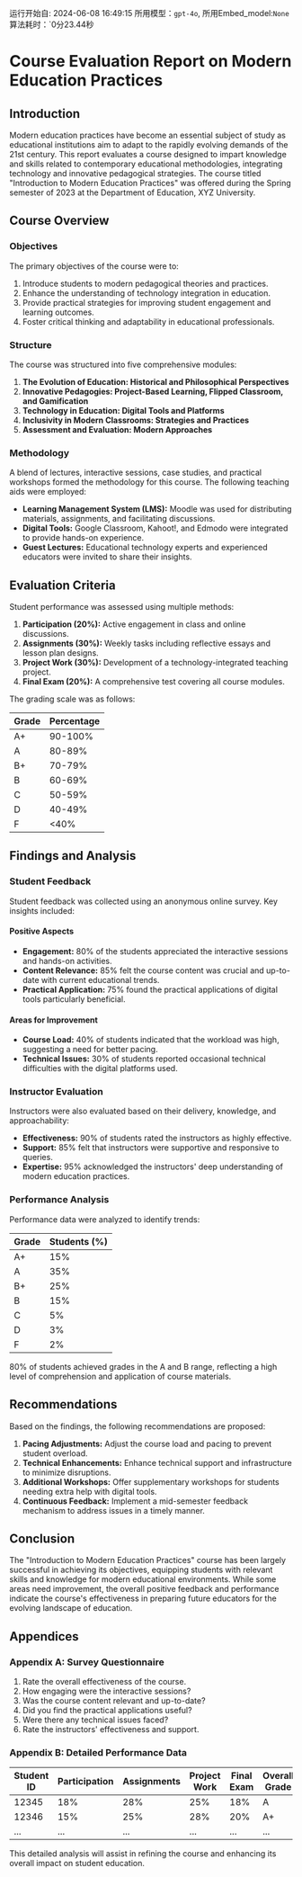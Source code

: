 运行开始自: 2024-06-08 16:49:15
所用模型：`gpt-4o`, 所用Embed_model:`None`
算法耗时：`0分23.44秒
# Course Evaluation Report on Modern Education Practices

## Introduction

Modern education practices have become an essential subject of study as educational institutions aim to adapt to the rapidly evolving demands of the 21st century. This report evaluates a course designed to impart knowledge and skills related to contemporary educational methodologies, integrating technology and innovative pedagogical strategies. The course titled "Introduction to Modern Education Practices" was offered during the Spring semester of 2023 at the Department of Education, XYZ University.

## Course Overview

### Objectives

The primary objectives of the course were to:
1. Introduce students to modern pedagogical theories and practices.
2. Enhance the understanding of technology integration in education.
3. Provide practical strategies for improving student engagement and learning outcomes.
4. Foster critical thinking and adaptability in educational professionals.

### Structure

The course was structured into five comprehensive modules:
1. **The Evolution of Education: Historical and Philosophical Perspectives**
2. **Innovative Pedagogies: Project-Based Learning, Flipped Classroom, and Gamification**
3. **Technology in Education: Digital Tools and Platforms**
4. **Inclusivity in Modern Classrooms: Strategies and Practices**
5. **Assessment and Evaluation: Modern Approaches**

### Methodology

A blend of lectures, interactive sessions, case studies, and practical workshops formed the methodology for this course. The following teaching aids were employed:
- **Learning Management System (LMS):** Moodle was used for distributing materials, assignments, and facilitating discussions.
- **Digital Tools:** Google Classroom, Kahoot!, and Edmodo were integrated to provide hands-on experience.
- **Guest Lectures:** Educational technology experts and experienced educators were invited to share their insights.

## Evaluation Criteria

Student performance was assessed using multiple methods:
1. **Participation (20%):** Active engagement in class and online discussions.
2. **Assignments (30%):** Weekly tasks including reflective essays and lesson plan designs.
3. **Project Work (30%):** Development of a technology-integrated teaching project.
4. **Final Exam (20%):** A comprehensive test covering all course modules.

The grading scale was as follows:

| Grade        | Percentage    |
|--------------|---------------|
| A+           | 90-100%       |
| A            | 80-89%        |
| B+           | 70-79%        |
| B            | 60-69%        |
| C            | 50-59%        |
| D            | 40-49%        |
| F            | <40%          |

## Findings and Analysis

### Student Feedback

Student feedback was collected using an anonymous online survey. Key insights included:

#### Positive Aspects
- **Engagement:** 80% of the students appreciated the interactive sessions and hands-on activities.
- **Content Relevance:** 85% felt the course content was crucial and up-to-date with current educational trends.
- **Practical Application:** 75% found the practical applications of digital tools particularly beneficial.

#### Areas for Improvement
- **Course Load:** 40% of students indicated that the workload was high, suggesting a need for better pacing.
- **Technical Issues:** 30% of students reported occasional technical difficulties with the digital platforms used.

### Instructor Evaluation

Instructors were also evaluated based on their delivery, knowledge, and approachability:
- **Effectiveness:** 90% of students rated the instructors as highly effective.
- **Support:** 85% felt that instructors were supportive and responsive to queries.
- **Expertise:** 95% acknowledged the instructors' deep understanding of modern education practices.

### Performance Analysis

Performance data were analyzed to identify trends:

| Grade        | Students (%)  |
|--------------|---------------|
| A+           | 15%           |
| A            | 35%           |
| B+           | 25%           |
| B            | 15%           |
| C            | 5%            |
| D            | 3%            |
| F            | 2%            |

80% of students achieved grades in the A and B range, reflecting a high level of comprehension and application of course materials.

## Recommendations

Based on the findings, the following recommendations are proposed:
1. **Pacing Adjustments:** Adjust the course load and pacing to prevent student overload.
2. **Technical Enhancements:** Enhance technical support and infrastructure to minimize disruptions.
3. **Additional Workshops:** Offer supplementary workshops for students needing extra help with digital tools.
4. **Continuous Feedback:** Implement a mid-semester feedback mechanism to address issues in a timely manner.

## Conclusion

The "Introduction to Modern Education Practices" course has been largely successful in achieving its objectives, equipping students with relevant skills and knowledge for modern educational environments. While some areas need improvement, the overall positive feedback and performance indicate the course's effectiveness in preparing future educators for the evolving landscape of education.

## Appendices

### Appendix A: Survey Questionnaire

1. Rate the overall effectiveness of the course.
2. How engaging were the interactive sessions?
3. Was the course content relevant and up-to-date?
4. Did you find the practical applications useful?
5. Were there any technical issues faced?
6. Rate the instructors' effectiveness and support.

### Appendix B: Detailed Performance Data

| Student ID | Participation | Assignments | Project Work | Final Exam | Overall Grade |
|------------|---------------|-------------|--------------|------------|---------------|
| 12345      | 18%           | 28%         | 25%          | 18%        | A             |
| 12346      | 15%           | 25%         | 28%          | 20%        | A+            |
| ...        | ...           | ...         | ...          | ...        | ...           |

This detailed analysis will assist in refining the course and enhancing its overall impact on student education.